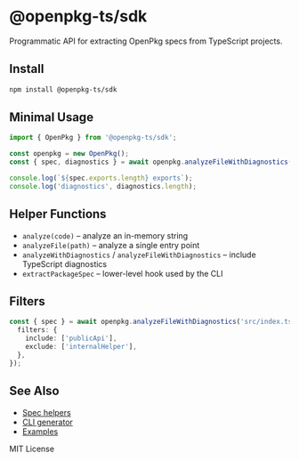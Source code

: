 # @openpkg-ts/sdk

Programmatic API for extracting OpenPkg specs from TypeScript projects.

## Install
```bash
npm install @openpkg-ts/sdk
```

## Minimal Usage
```ts
import { OpenPkg } from '@openpkg-ts/sdk';

const openpkg = new OpenPkg();
const { spec, diagnostics } = await openpkg.analyzeFileWithDiagnostics('src/index.ts');

console.log(`${spec.exports.length} exports`);
console.log('diagnostics', diagnostics.length);
```

## Helper Functions
- `analyze(code)` – analyze an in-memory string
- `analyzeFile(path)` – analyze a single entry point
- `analyzeWithDiagnostics` / `analyzeFileWithDiagnostics` – include TypeScript diagnostics
- `extractPackageSpec` – lower-level hook used by the CLI

## Filters
```ts
const { spec } = await openpkg.analyzeFileWithDiagnostics('src/index.ts', {
  filters: {
    include: ['publicApi'],
    exclude: ['internalHelper'],
  },
});
```

## See Also
- [Spec helpers](../spec/README.md)
- [CLI generator](../cli/README.md)
- [Examples](../../examples/README.md)

MIT License

